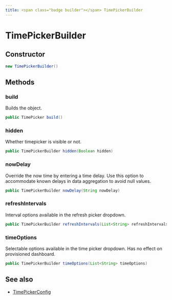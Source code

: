```yaml
---
title: <span class="badge builder"></span> TimePickerBuilder
---
```

# <span class="badge builder"></span> TimePickerBuilder

## Constructor

```java
new TimePickerBuilder()
```
## Methods

### <span class="badge object-method"></span> build

Builds the object.

```java
public TimePicker build()
```

### <span class="badge object-method"></span> hidden

Whether timepicker is visible or not.

```java
public TimePickerBuilder hidden(Boolean hidden)
```

### <span class="badge object-method"></span> nowDelay

Override the now time by entering a time delay. Use this option to accommodate known delays in data aggregation to avoid null values.

```java
public TimePickerBuilder nowDelay(String nowDelay)
```

### <span class="badge object-method"></span> refreshIntervals

Interval options available in the refresh picker dropdown.

```java
public TimePickerBuilder refreshIntervals(List<String> refreshIntervals)
```

### <span class="badge object-method"></span> timeOptions

Selectable options available in the time picker dropdown. Has no effect on provisioned dashboard.

```java
public TimePickerBuilder timeOptions(List<String> timeOptions)
```

## See also

 * <span class="badge object-type-class"></span> [TimePickerConfig](./object-TimePickerConfig.md)
